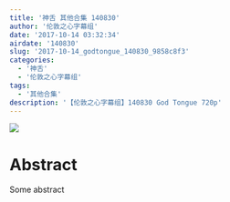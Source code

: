 ```yaml
---
title: '神舌 其他合集 140830'
author: '伦敦之心字幕组'
date: '2017-10-14 03:32:34'
airdate: '140830'
slug: '2017-10-14_godtongue_140830_9858c8f3'
categories: 
  - '神舌'
  - '伦敦之心字幕组'
tags: 
  - '其他合集'
description: '【伦敦之心字幕组】140830 God Tongue 720p'
---
```


![](https://i.imgur.com/QoWfIlS.jpg)
# Abstract
Some abstract
